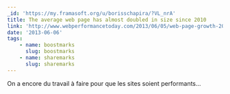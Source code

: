 ```yaml
---
_id: 'https://my.framasoft.org/u/borisschapira/?VL_nrA'
title: The average web page has almost doubled in size since 2010
link: 'http://www.webperformancetoday.com/2013/06/05/web-page-growth-2010-2013/'
date: '2013-06-06'
tags:
    - name: boostmarks
      slug: boostmarks
    - name: sharemarks
      slug: sharemarks
---
```


<div class="markdown"><p>On a encore du travail à faire pour que les sites soient performants...
</p></div>
